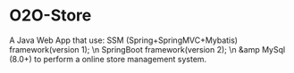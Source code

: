 # O2O-Store
A Java Web App that use: SSM (Spring+SpringMVC+Mybatis) framework(version 1); \n SpringBoot framework(version 2); \n &amp MySql (8.0+) to perform a online store management system.
